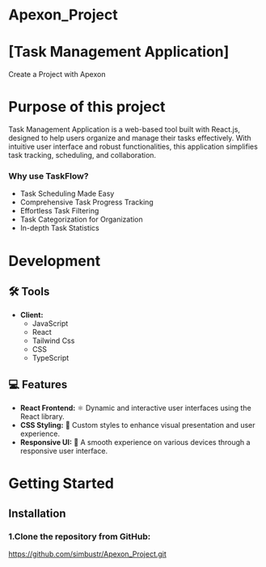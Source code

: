 # Apexon_Project
# [Task Management Application]
Create a Project with Apexon  

# Purpose of this project

Task Management Application is a web-based tool built with React.js, designed to help users organize and manage their tasks effectively. With intuitive user interface and robust functionalities, this application simplifies task tracking, scheduling, and collaboration.

### Why use TaskFlow?


- Task Scheduling Made Easy 
- Comprehensive Task Progress Tracking
- Effortless Task Filtering
- Task Categorization for Organization
- In-depth Task Statistics


# Development

## 🛠️ Tools

- **Client:**
  - JavaScript
  - React
  - Tailwind Css
  - CSS
  - TypeScript

## 💻 Features

- **React Frontend:** ⚛️ Dynamic and interactive user interfaces using the React library.
- **CSS Styling:** 🎨 Custom styles to enhance visual presentation and user experience.
- **Responsive UI:** 📱 A smooth experience on various devices through a responsive user interface.  


# Getting Started

## Installation

### 1.Clone the repository from GitHub:

https://github.com/simbustr/Apexon_Project.git

